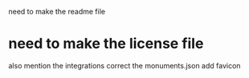 need to make the readme file
# need to make the license file
also mention the integrations
correct the monuments.json
add favicon